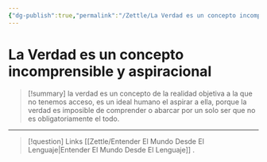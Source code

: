 ```yaml
---
{"dg-publish":true,"permalink":"/Zettle/La Verdad es un concepto incomprensible y aspiracional/","title":"la verdad","tags":["ZeType/Idea",""],"created":"2023-08-31T17:51:25.506-05:00","updated":"2023-09-09T18:22:06.929-05:00"}
---
```



# La Verdad es un concepto incomprensible y aspiracional

> [!summary] 
> la verdad es un concepto de la realidad objetiva a la que no tenemos acceso, es un ideal humano el aspirar a ella, porque la verdad es imposible de comprender o abarcar por un solo ser que no es obligatoriamente el todo.

- - - 
> [!question] Links
> [[Zettle/Entender El Mundo Desde El Lenguaje\|Entender El Mundo Desde El Lenguaje]]
> .
